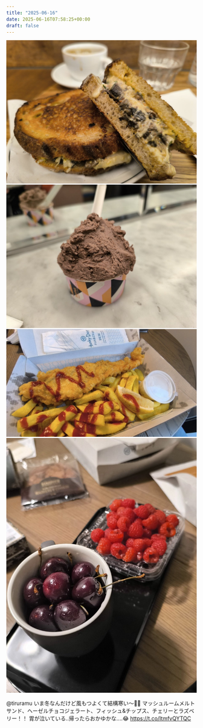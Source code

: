 ```yaml
---
title: "2025-06-16"
date: 2025-06-16T07:58:25+00:00
draft: false
---
```


![16_1.jpg](images/16_1.jpg)
![16_2.jpg](images/16_2.jpg)
![16_3.jpg](images/16_3.jpg)
![16_4.jpg](images/16_4.jpg)

@tiruramu いま冬なんだけど風もつよくて結構寒い〜😵‍💫
マッシュルームメルトサンド、ヘーゼルチョコジェラート、フィッシュ&amp;チップス、チェリーとラズベリー！！
胃が泣いている‥帰ったらおかゆかな‥‥😂 https://t.co/ItmfvQYTQC

